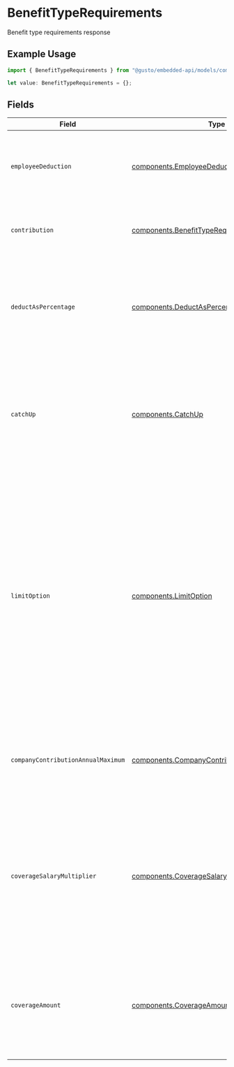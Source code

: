 # BenefitTypeRequirements

Benefit type requirements response

## Example Usage

```typescript
import { BenefitTypeRequirements } from "@gusto/embedded-api/models/components";

let value: BenefitTypeRequirements = {};
```

## Fields

| Field                                                                                                                                                                                                                                                                                                | Type                                                                                                                                                                                                                                                                                                 | Required                                                                                                                                                                                                                                                                                             | Description                                                                                                                                                                                                                                                                                          |
| ---------------------------------------------------------------------------------------------------------------------------------------------------------------------------------------------------------------------------------------------------------------------------------------------------- | ---------------------------------------------------------------------------------------------------------------------------------------------------------------------------------------------------------------------------------------------------------------------------------------------------- | ---------------------------------------------------------------------------------------------------------------------------------------------------------------------------------------------------------------------------------------------------------------------------------------------------- | ---------------------------------------------------------------------------------------------------------------------------------------------------------------------------------------------------------------------------------------------------------------------------------------------------- |
| `employeeDeduction`                                                                                                                                                                                                                                                                                  | [components.EmployeeDeduction](../../models/components/employeededuction.md)                                                                                                                                                                                                                         | :heavy_minus_sign:                                                                                                                                                                                                                                                                                   | The amount to be deducted, per pay period, from the employee's pay.                                                                                                                                                                                                                                  |
| `contribution`                                                                                                                                                                                                                                                                                       | [components.BenefitTypeRequirementsContribution](../../models/components/benefittyperequirementscontribution.md)                                                                                                                                                                                     | :heavy_minus_sign:                                                                                                                                                                                                                                                                                   | An object representing the type and value of the company contribution.                                                                                                                                                                                                                               |
| `deductAsPercentage`                                                                                                                                                                                                                                                                                 | [components.DeductAsPercentage](../../models/components/deductaspercentage.md)                                                                                                                                                                                                                       | :heavy_minus_sign:                                                                                                                                                                                                                                                                                   | Whether the employee deduction amount should be treated as a percentage to be deducted from each payroll.                                                                                                                                                                                            |
| `catchUp`                                                                                                                                                                                                                                                                                            | [components.CatchUp](../../models/components/catchup.md)                                                                                                                                                                                                                                             | :heavy_minus_sign:                                                                                                                                                                                                                                                                                   | Whether the employee should use a benefit’s 'catch up' rate. Only Roth 401k and 401k benefits use this value for employees over 50.                                                                                                                                                                  |
| `limitOption`                                                                                                                                                                                                                                                                                        | [components.LimitOption](../../models/components/limitoption.md)                                                                                                                                                                                                                                     | :heavy_minus_sign:                                                                                                                                                                                                                                                                                   | Some benefits require additional information to determine their limit. For example, for an HSA benefit, the limit option should be either 'Family' or 'Individual'. For a Dependent Care FSA benefit, the limit option should be either 'Joint Filing or Single' or 'Married and Filing Separately'. |
| `companyContributionAnnualMaximum`                                                                                                                                                                                                                                                                   | [components.CompanyContributionAnnualMaximum](../../models/components/companycontributionannualmaximum.md)                                                                                                                                                                                           | :heavy_minus_sign:                                                                                                                                                                                                                                                                                   | The maximum company contribution amount per year. A null value signifies no limit.                                                                                                                                                                                                                   |
| `coverageSalaryMultiplier`                                                                                                                                                                                                                                                                           | [components.CoverageSalaryMultiplier](../../models/components/coveragesalarymultiplier.md)                                                                                                                                                                                                           | :heavy_minus_sign:                                                                                                                                                                                                                                                                                   | The coverage amount as a multiple of the employee's salary. Only applicable for Group Term Life benefits. Note: cannot be set if coverage amount is also set.                                                                                                                                        |
| `coverageAmount`                                                                                                                                                                                                                                                                                     | [components.CoverageAmount](../../models/components/coverageamount.md)                                                                                                                                                                                                                               | :heavy_minus_sign:                                                                                                                                                                                                                                                                                   | The amount that the employee is insured for. Note: company contribution cannot be present if coverage amount is set.                                                                                                                                                                                 |
